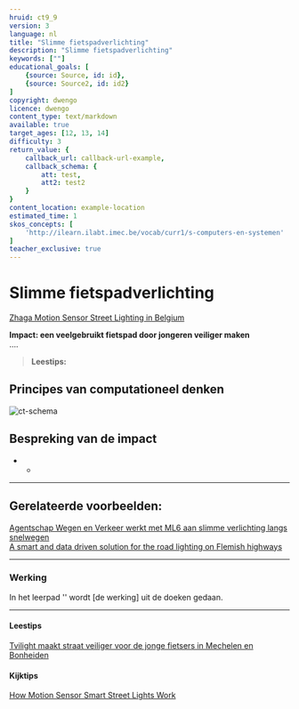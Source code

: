 ```yaml
---
hruid: ct9_9
version: 3
language: nl
title: "Slimme fietspadverlichting"
description: "Slimme fietspadverlichting"
keywords: [""]
educational_goals: [
    {source: Source, id: id}, 
    {source: Source2, id: id2}
]
copyright: dwengo
licence: dwengo
content_type: text/markdown
available: true
target_ages: [12, 13, 14]
difficulty: 3
return_value: {
    callback_url: callback-url-example,
    callback_schema: {
        att: test,
        att2: test2
    }
}
content_location: example-location
estimated_time: 1
skos_concepts: [
    'http://ilearn.ilabt.imec.be/vocab/curr1/s-computers-en-systemen'
]
teacher_exclusive: true
---
```


# Slimme fietspadverlichting

[Zhaga Motion Sensor Street Lighting in Belgium](https://vimeo.com/383465814)

**Impact: een veelgebruikt fietspad door jongeren veiliger maken**<br>
....

> **Leestips:**<br>


## Principes van computationeel denken

![ct-schema](@learning-object/m_ct_impact_9/nl/3)
 
## Bespreking van de impact

-  
    - 

-------------------------------
## Gerelateerde voorbeelden: 

[Agentschap Wegen en Verkeer werkt met ML6 aan slimme verlichting langs snelwegen](https://datanews.knack.be/nieuws/agentschap-wegen-en-verkeer-werkt-met-ml6-aan-slimme-verlichting-langs-snelwegen/)<br>
[A smart and data driven solution for the road lighting on Flemish highways](https://www.ml6.eu/client-cases/predictive-steering-of-road-lighting-on-flemish-highways-turing-project)


-----------------------------
### Werking 
In het leerpad '' wordt [de werking] uit de doeken gedaan.

-----------------------------
#### Leestips

[Tvilight maakt straat veiliger voor de jonge fietsers in Mechelen en Bonheiden](https://tvilight.com/nl/tvilight-maakt-straat-veiliger-voor-de-jonge-fietsers-in-mechelen-en-bonheiden/)


#### Kijktips
[How Motion Sensor Smart Street Lights Work](https://youtu.be/kiNxjFDDGCk)


